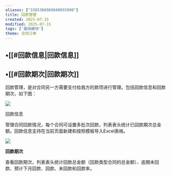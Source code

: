 ```yaml
---
aliases: ["1585366969840055990"]
title: 回款管理
created: 2025-07-15
modified: 2025-07-15
tags: ['基础模块']
theme: 合同订单
---
```


## •[[#回款信息|回款信息]]

## •[[#回款期次|回款期次]]

回款管理，是对合同另一方需要支付给我方的款项进行管理。包括回款信息和回款期次，如下图：

![](https://myhelpdoc.oss-cn-heyuan.aliyuncs.com/mdimages/2dc58272f714c37ebe7b2d4f2bf48194.jpg)

回款信息

管理合同回款情况，每个合同可设置多批次回款，列表表头统计已回款期次总金额。回款信息支持在当前页面新建和按照模板导入Excel表格。

![](https://myhelpdoc.oss-cn-heyuan.aliyuncs.com/mdimages/d873dcb756896948dd0c9ce29c18597a.jpg)

**回款期次**

查看回款期次，列表表头统计回款总金额（回款类型合同的总金额）、逾期未回款、预计下月回款、回款、未回款和回款率。


